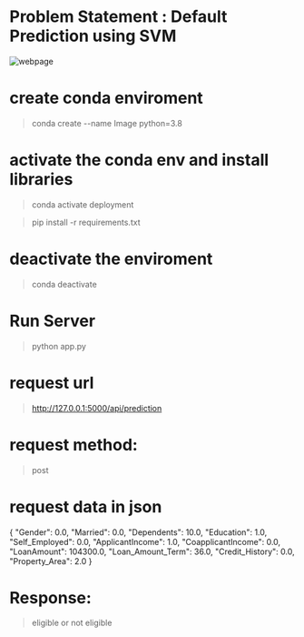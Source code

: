 # Problem Statement : Default Prediction using SVM


![webpage](/static/webpage.png?raw=True "Title") 

# create conda enviroment
> conda create --name Image python=3.8

# activate the conda env and install libraries 
> conda activate deployment

> pip install -r requirements.txt 

# deactivate the enviroment
> conda deactivate 

# Run Server
> python app.py

# request url 
> http://127.0.0.1:5000/api/prediction

# request method: 
> post 


# request data in json 

{
    "Gender": 0.0,
    "Married": 0.0,
    "Dependents": 10.0,
    "Education": 1.0,
    "Self_Employed": 0.0,
    "ApplicantIncome": 1.0,
    "CoapplicantIncome": 0.0,
    "LoanAmount": 104300.0,
    "Loan_Amount_Term": 36.0,
    "Credit_History": 0.0,
    "Property_Area": 2.0
}

# Response:

> eligible or not eligible
